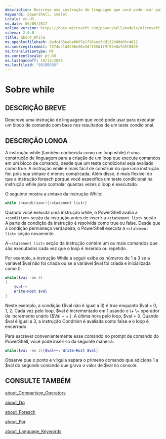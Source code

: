 ```yaml
---
description: Descreve uma instrução de linguagem que você pode usar para executar um bloco de comando com base nos resultados de um teste condicional.
keywords: powershell, cmdlet
Locale: en-US
ms.date: 06/09/2017
online version: https://docs.microsoft.com/powershell/module/microsoft.powershell.core/about/about_while?view=powershell-6&WT.mc_id=ps-gethelp
schema: 2.0.0
title: about_While
ms.openlocfilehash: 0adc435eeba6b07e1f16aec5dd1328ddd80c4612
ms.sourcegitcommit: f874dc1d4236e06a3df195d179f59e0a7d9f8436
ms.translationtype: MT
ms.contentlocale: pt-BR
ms.lasthandoff: 10/13/2020
ms.locfileid: "93195595"
---
```

# <a name="about-while"></a>Sobre while

## <a name="short-description"></a>DESCRIÇÃO BREVE
Descreve uma instrução de linguagem que você pode usar para executar um bloco de comando com base nos resultados de um teste condicional.

## <a name="long-description"></a>DESCRIÇÃO LONGA

A instrução while (também conhecida como um loop while) é uma construção de linguagem para a criação de um loop que executa comandos em um bloco de comando, desde que um teste condicional seja avaliado como true. A instrução while é mais fácil de construir do que uma instrução for, pois sua sintaxe é menos complicada. Além disso, é mais flexível do que a instrução foreach porque você especifica um teste condicional na instrução while para controlar quantas vezes o loop é executado.

O seguinte mostra a sintaxe da instrução While:

```powershell
while (<condition>){<statement list>}
```

Quando você executa uma instrução while, o PowerShell avalia a `<condition>` seção da instrução antes de inserir a `<statement list>` seção. A parte da condição da instrução é resolvida como true ou false. Desde que a condição permaneça verdadeira, o PowerShell executa a `<statement list>` seção novamente.

A `<statement list>` seção da instrução contém um ou mais comandos que são executados cada vez que o loop é inserido ou repetido.

Por exemplo, a instrução While a seguir exibe os números de 1 a 3 se a variável $val não foi criada ou se a variável $val foi criada e inicializada como 0.

```powershell
while($val -ne 3)
{
    $val++
    Write-Host $val
}
```

Neste exemplo, a condição ($val não é igual a 3) é true enquanto $val \= 0, 1, 2. Cada vez pelo loop, $val é incrementado em 1 usando o \+ \+ operador de incremento unário ($Val \+ \+ ). A última hora pelo loop, $val \= 3. Quando $val é igual a 3, a instrução Condition é avaliada como false e o loop é encerrado.

Para escrever convenientemente esse comando no prompt de comando do PowerShell, você pode inseri-lo da seguinte maneira:

```powershell
while($val -ne 3){$val++; Write-Host $val}
```

Observe que o ponto e vírgula separa o primeiro comando que adiciona 1 a $val do segundo comando que grava o valor de $val no console.

## <a name="see-also"></a>CONSULTE TAMBÉM

[about_Comparison_Operators](about_Comparison_Operators.md)

[about_Do](about_Do.md)

[about_Foreach](about_Foreach.md)

[about_For](about_For.md)

[about_Language_Keywords](about_Language_Keywords.md)
